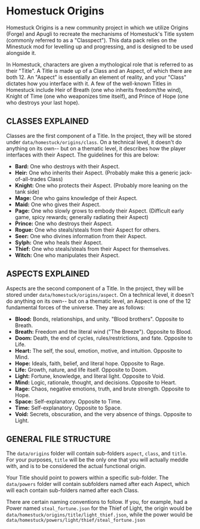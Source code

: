 # Homestuck Origins
Homestuck Origins is a new community project in which we utilize Origins (Forge) and Apugli to recreate the mechanisms of Homestuck's Title system (commonly referred to as a "Classpect"). This data pack relies on the Minestuck mod for levelling up and progressing, and is designed to be used alongside it.

In Homestuck, characters are given a mythological role that is referred to as their "Title". A Title is made up of a Class and an Aspect, of which there are both 12. An "Aspect" is essentially an element of reality, and your "Class" dictates how you interface with it. A few of the well-known Titles in Homestuck include Heir of Breath (one who inherits freedom/the wind), Knight of Time (one who weaponizes time itself), and Prince of Hope (one who destroys your last hope).
## CLASSES EXPLAINED
Classes are the first component of a Title. In the project, they will be stored under `data/homestuck/origins/class`. On a technical level, it doesn't do anything on its own-- but on a thematic level, it describes how the player interfaces with their Aspect. The guidelines for this are below:
- **Bard:** One who destroys with their Aspect.
- **Heir:** One who inherits their Aspect. (Probably make this a generic jack-of-all-trades Class)
- **Knight:** One who protects their Aspect. (Probably more leaning on the tank side)
- **Mage:** One who gains knowledge of their Aspect.
- **Maid:** One who gives their Aspect.
- **Page:** One who slowly grows to embody their Aspect. (Difficult early game, spicy rewards; generally radiating their Aspect)
- **Prince:** One who destroys their Aspect.
- **Rogue:** One who steals/steals from their Aspect for others.
- **Seer:** One who divines information from their Aspect.
- **Sylph:** One who heals their Aspect.
- **Thief:** One who steals/steals from their Aspect for themselves.
- **Witch:** One who manipulates their Aspect.
## ASPECTS EXPLAINED
Aspects are the second component of a Title. In the project, they will be stored under `data/homestuck/origins/aspect`. On a technical level, it doesn't do anything on its own-- but on a thematic level, an Aspect is one of the 12 fundamental forces of the universe. They are as follows:
- **Blood:** Bonds, relationships, and unity. "Blood brothers". Opposite to Breath.
- **Breath:** Freedom and the literal wind ("The Breeze"). Opposite to Blood.
- **Doom:** Death, the end of cycles, rules/restrictions, and fate. Opposite to Life.
- **Heart:** The self, the soul, emotion, motive, and intuition. Opposite to Mind.
- **Hope:** Ideals, faith, belief, and literal hope. Opposite to Rage.
- **Life:** Growth, nature, and life itself. Opposite to Doom.
- **Light:** Fortune, knowledge, and literal light. Opposite to Void.
- **Mind:** Logic, rationale, thought, and decisions. Opposite to Heart.
- **Rage:** Chaos, negative emotions, truth, and brute strength. Opposite to Hope.
- **Space:** Self-explanatory. Opposite to Time.
- **Time:** Self-explanatory. Opposite to Space.
- **Void:** Secrets, obscuration, and the very absence of things. Opposite to Light.

## GENERAL FILE STRUCTURE

The `data/origins` folder will contain sub-folders `aspect`, `class`, and `title`. For your purposes, `title` will be the only one that you will actually meddle with, and is to be considered the actual functional origin.

Your Title should point to powers within a specific sub-folder. The `data/powers` folder will contain subfolders named after each Aspect, which will each contain sub-folders named after each Class.

There are certain naming conventions to follow. If you, for example, had a Power named `steal_fortune.json` for the Thief of Light, the origin would be `data/homestuck/origins/title/light_thief.json`, while the power would be `data/homestuck/powers/light/thief/steal_fortune.json`